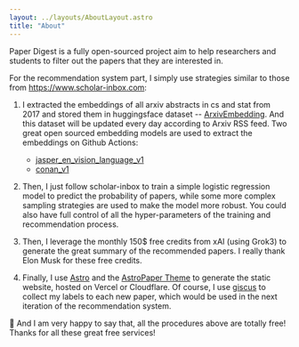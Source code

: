 ```yaml
---
layout: ../layouts/AboutLayout.astro
title: "About"
---
```


Paper Digest is a fully open-sourced project aim to help researchers and students to filter out the papers that they are interested in. 

For the recommendation system part, I simply use strategies similar to those from https://www.scholar-inbox.com:

1. I extracted the embeddings of all arxiv abstracts in cs and stat from 2017 and stored them in huggingsface dataset -- [ArxivEmbedding](https://huggingface.co/datasets/lyk/ArxivEmbedding). And this dataset will be updated every day according to Arxiv RSS feed. Two great open sourced embedding models are used to extract the embeddings on Github Actions:
    - [jasper_en_vision_language_v1](https://huggingface.co/NovaSearch/jasper_en_vision_language_v1)
    - [conan_v1](https://huggingface.co/TencentBAC/Conan-embedding-v1)

2. Then, I just follow scholar-inbox to train a simple logistic regression model to predict the probability of papers, while some more complex sampling strategies are used to make the model more robust. You could also have full control of all the hyper-parameters of the training and recommendation process.

3. Then, I leverage the monthly 150$ free credits from xAI (using Grok3) to generate the great summary of the recommended papers. I really thank Elon Musk for these free credits.

4. Finally, I use [Astro](https://astro.build) and the [AstroPaper Theme](https://astro-paper.pages.dev) to generate the static website, hosted on Vercel or Cloudflare. Of course, I use [giscus](https://github.com/giscus/giscus) to collect my labels to each new paper, which would be used in the next iteration of the recommendation system.

🥳 And I am very happy to say that, all the procedures above are totally free! Thanks for all these great free services!